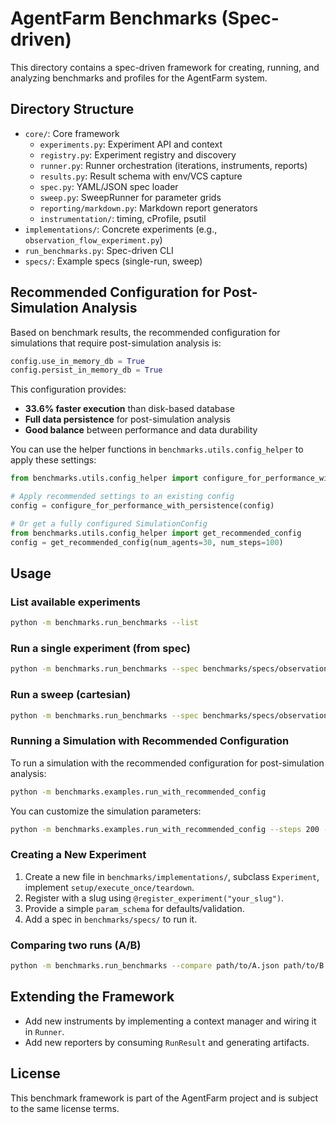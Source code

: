 # AgentFarm Benchmarks (Spec-driven)

This directory contains a spec-driven framework for creating, running, and analyzing benchmarks and profiles for the AgentFarm system.

## Directory Structure

- `core/`: Core framework
  - `experiments.py`: Experiment API and context
  - `registry.py`: Experiment registry and discovery
  - `runner.py`: Runner orchestration (iterations, instruments, reports)
  - `results.py`: Result schema with env/VCS capture
  - `spec.py`: YAML/JSON spec loader
  - `sweep.py`: SweepRunner for parameter grids
  - `reporting/markdown.py`: Markdown report generators
  - `instrumentation/`: timing, cProfile, psutil
- `implementations/`: Concrete experiments (e.g., `observation_flow_experiment.py`)
- `run_benchmarks.py`: Spec-driven CLI
- `specs/`: Example specs (single-run, sweep)

## Recommended Configuration for Post-Simulation Analysis

Based on benchmark results, the recommended configuration for simulations that require post-simulation analysis is:

```python
config.use_in_memory_db = True
config.persist_in_memory_db = True
```

This configuration provides:
- **33.6% faster execution** than disk-based database
- **Full data persistence** for post-simulation analysis
- **Good balance** between performance and data durability

You can use the helper functions in `benchmarks.utils.config_helper` to apply these settings:

```python
from benchmarks.utils.config_helper import configure_for_performance_with_persistence

# Apply recommended settings to an existing config
config = configure_for_performance_with_persistence(config)

# Or get a fully configured SimulationConfig
from benchmarks.utils.config_helper import get_recommended_config
config = get_recommended_config(num_agents=30, num_steps=100)
```

## Usage

### List available experiments

```bash
python -m benchmarks.run_benchmarks --list
```

### Run a single experiment (from spec)

```bash
python -m benchmarks.run_benchmarks --spec benchmarks/specs/observation_baseline.yaml
```

### Run a sweep (cartesian)

```bash
python -m benchmarks.run_benchmarks --spec benchmarks/specs/observation_sweep.yaml
```

### Running a Simulation with Recommended Configuration

To run a simulation with the recommended configuration for post-simulation analysis:

```bash
python -m benchmarks.examples.run_with_recommended_config
```

You can customize the simulation parameters:

```bash
python -m benchmarks.examples.run_with_recommended_config --steps 200 --agents 50 --output my_simulation_results
```

### Creating a New Experiment

1. Create a new file in `benchmarks/implementations/`, subclass `Experiment`, implement `setup/execute_once/teardown`.
2. Register with a slug using `@register_experiment("your_slug")`.
3. Provide a simple `param_schema` for defaults/validation.
4. Add a spec in `benchmarks/specs/` to run it.

### Comparing two runs (A/B)

```bash
python -m benchmarks.run_benchmarks --compare path/to/A.json path/to/B.json
```

## Extending the Framework

- Add new instruments by implementing a context manager and wiring it in `Runner`.
- Add new reporters by consuming `RunResult` and generating artifacts.

## License

This benchmark framework is part of the AgentFarm project and is subject to the same license terms. 